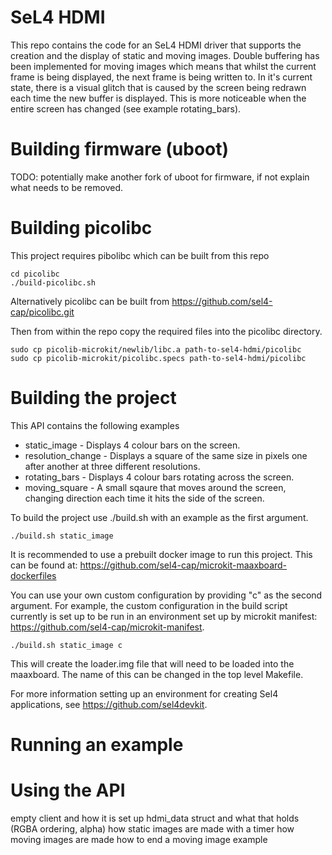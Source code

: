 # SeL4 HDMI

This repo contains the code for an SeL4 HDMI driver that supports the creation and the display of static and moving images. Double buffering has been implemented for moving images which means that whilst the current frame is being displayed, the next frame is being written to. In it's current state, there is a visual glitch that is caused by the screen being redrawn each time the new buffer is displayed. This is more noticeable when the entire screen has changed (see example rotating_bars). 

# Building firmware (uboot)

TODO: potentially make another fork of uboot for firmware, if not explain what needs to be removed.

# Building picolibc

This project requires pibolibc which can be built from this repo

```
cd picolibc
./build-picolibc.sh
```
Alternatively picolibc can be built from https://github.com/sel4-cap/picolibc.git

Then from within the repo copy the required files into the picolibc directory.

```
sudo cp picolib-microkit/newlib/libc.a path-to-sel4-hdmi/picolibc
sudo cp picolib-microkit/picolibc.specs path-to-sel4-hdmi/picolibc
```

# Building the project

This API contains the following examples

* static_image - Displays 4 colour bars on the screen.
* resolution_change - Displays a square of the same size in pixels one after another at three different resolutions.
* rotating_bars - Displays 4 colour bars rotating across the screen.
* moving_square - A small sqaure that moves around the screen, changing direction each time it hits the side of the screen.

To build the project use ./build.sh with an example as the first argument.

```./build.sh static_image ```

It is recommended to use a prebuilt docker image to run this project. This can be found at: https://github.com/sel4-cap/microkit-maaxboard-dockerfiles

You can use your own custom configuration by providing "c" as the second argument. For example, the custom configuration in the build script currently is set up to be run in an environment set up by microkit manifest: https://github.com/sel4-cap/microkit-manifest.

```./build.sh static_image c```

This will create the loader.img file that will need to be loaded into the maaxboard. The name of this can be changed in the top level Makefile.

For more information setting up an environment for creating Sel4 applications, see https://github.com/sel4devkit.

# Running an example


# Using the API

empty client and how it is set up
hdmi_data struct and what that holds (RGBA ordering, alpha)
how static images are made with a timer
how moving images are made
how to end a moving image example

